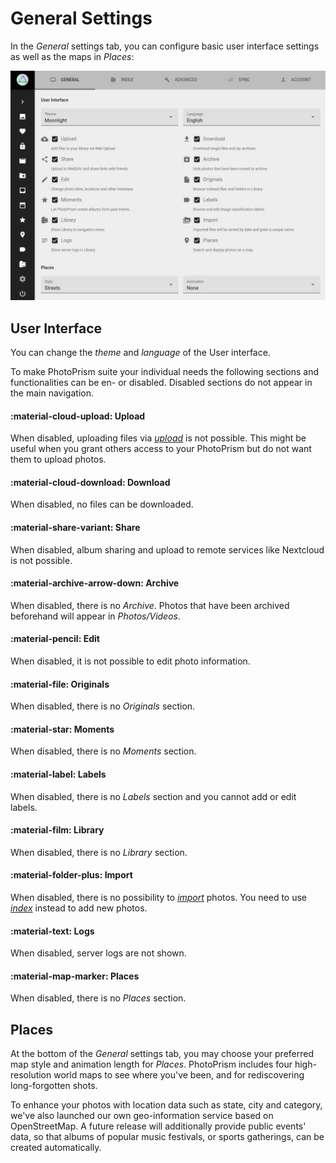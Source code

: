 # General Settings

In the *General* settings tab, you can configure basic user interface settings as well as the maps in *Places*:

![](img/general-settings.jpg)

## User Interface ##
You can change the *theme* and *language* of the User interface.

To make PhotoPrism suite your individual needs the following sections and functionalities can be en- or disabled.
Disabled sections do not appear in the main navigation.

#### :material-cloud-upload: Upload ####
When disabled, uploading files via [*upload*](../library/upload.md) is not possible. 
This might be useful when you grant others access to your PhotoPrism but do not want them to upload photos.

#### :material-cloud-download: Download ####
When disabled, no files can be downloaded.

#### :material-share-variant: Share ####
When disabled, album sharing and upload to remote services like Nextcloud is not possible.

#### :material-archive-arrow-down: Archive ####
When disabled, there is no *Archive*. Photos that have been archived beforehand will appear in *Photos/Videos*.

#### :material-pencil: Edit ####
When disabled, it is not possible to edit photo information.

#### :material-file: Originals ####
When disabled, there is no *Originals* section.

#### :material-star: Moments ####
When disabled, there is no *Moments* section.

#### :material-label: Labels ####
When disabled, there is no *Labels* section and you cannot add or edit labels.

#### :material-film: Library ####
When disabled, there is no *Library* section.

#### :material-folder-plus: Import ####
When disabled, there is no possibility to [*import*](../library/import.md) photos. You need to use [*index*](../library/indexing.md) instead to add new photos.

#### :material-text: Logs ####
When disabled, server logs are not shown.

#### :material-map-marker: Places ####
When disabled, there is no *Places* section.

## Places ##

At the bottom of the *General* settings tab, you may choose your preferred map style and animation length for *Places*.
PhotoPrism includes four high-resolution world maps to see where you've been, and for rediscovering long-forgotten shots.

To enhance your photos with location data such as state, city and category, we've also launched our own geo-information service based on OpenStreetMap.
A future release will additionally provide public events' data, so that albums of popular music festivals, or sports gatherings, can be created automatically.

